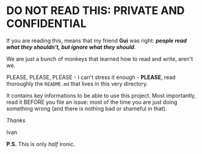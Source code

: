 # DO NOT READ THIS: PRIVATE AND CONFIDENTIAL

If you are reading this, means that my friend **Gui** was right:
**_people read what they shouldn't, but ignore what they should_**.

We are just a bunch of monkeys that learned how to read and write, aren't we.

PLEASE, PLEASE, PLEASE - I can't stress it enough - **PLEASE**, read thoroughly
the `README.md` that lives in this very directory.

It contains key informations to be able to use this project.
Most importantly, read it BEFORE you file an issue: most of the time you are
just doing something wrong (and there is nothing bad or shameful in that).

_Thanks_

Ivan

**P.S.** This is only _half_ ironic.
